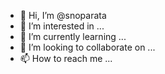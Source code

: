 - 👋 Hi, I’m @snoparata
- 👀 I’m interested in ...
- 🌱 I’m currently learning ...
- 💞️ I’m looking to collaborate on ...
- 📫 How to reach me ...

<!---
snoparata/snoparata is a ✨ special ✨ repository because its `README.md` (this file) appears on your GitHub profile.
You can click the Preview link to take a look at your changes.
--->
